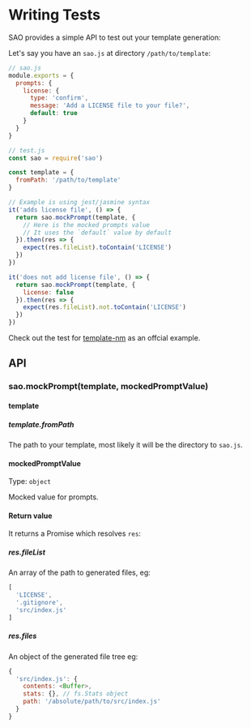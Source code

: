 # Writing Tests

SAO provides a simple API to test out your template generation:

Let's say you have an `sao.js` at directory `/path/to/template`:

```js
// sao.js
module.exports = {
  prompts: {
    license: {
      type: 'confirm',
      message: 'Add a LICENSE file to your file?',
      default: true
    }
  }
}
```

```js
// test.js
const sao = require('sao')

const template = {
  fromPath: '/path/to/template'
}

// Example is using jest/jasmine syntax
it('adds license file', () => {
  return sao.mockPrompt(template, {
    // Here is the mocked prompts value
    // It uses the `default` value by default
  }).then(res => {
    expect(res.fileList).toContain('LICENSE')
  })
})

it('does not add license file', () => {
  return sao.mockPrompt(template, {
    license: false
  }).then(res => {
    expect(res.fileList).not.toContain('LICENSE')
  })
})
```

Check out the test for [template-nm](https://github.com/egoist/template-nm/blob/master/test.js) as an offcial example.

## API

### sao.mockPrompt(template, mockedPromptValue)

#### template

##### template.fromPath

The path to your template, most likely it will be the directory to `sao.js`.

#### mockedPromptValue

Type: `object`

Mocked value for prompts.

#### Return value

It returns a Promise which resolves `res`:

##### res.fileList

An array of the path to generated files, eg:

```js
[
  'LICENSE',
  '.gitignore',
  'src/index.js'
]
```

##### res.files

An object of the generated file tree eg:

```js
{
  'src/index.js': {
    contents: <Buffer>,
    stats: {}, // fs.Stats object
    path: '/absolute/path/to/src/index.js'
  }
}
```
